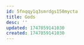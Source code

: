 ```yaml
---
id: 5fnqqy1q3smrdgs150mycta
title: Gods
desc: ''
updated: 1747859141030
created: 1747859141030
---
```

